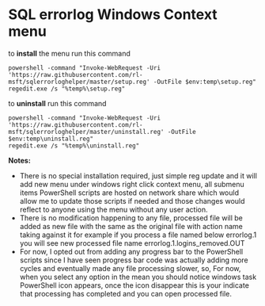 # SQL errorlog Windows Context menu

to **install** the menu run this command

```shell script
powershell -command "Invoke-WebRequest -Uri 'https://raw.githubusercontent.com/rl-msft/sqlerrorloghelper/master/setup.reg' -OutFile $env:temp\setup.reg"
regedit.exe /s "%temp%\setup.reg"
```

to **uninstall** run this command

```shell script
powershell -command "Invoke-WebRequest -Uri 'https://raw.githubusercontent.com/rl-msft/sqlerrorloghelper/master/uninstall.reg' -OutFile $env:temp\uninstall.reg"
regedit.exe /s "%temp%\uninstall.reg"
```

**Notes:**
- There is no special installation required, just simple reg update and it will add new menu under windows right click context menu, all submenu items PowerShell scripts are hosted on network share which would allow me to update those scripts if needed and those changes would reflect to anyone using the menu without any user action.
- There is no modification happening to any file, processed file will be added as new file with the same as the original file with action name taking against it
  for example if you process a file named below errorlog.1 you will see new processed file name errorlog.1.logins_removed.OUT
- For now, I opted out from adding any progress bar to the PowerShell scripts since I have seen progress bar code was actually adding more cycles and eventually made any file processing slower, so, For now, when you select any option in the mean you should notice windows task PowerShell icon appears, once the icon disappear this is your indicate that processing has completed and you can open processed file.
